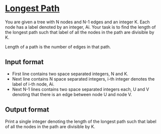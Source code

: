# [Longest Path][link]

You are given a tree with N nodes and N-1 edges and an integer K. Each node has a label denoted by an integer, Ai. Your task is to find the length of the longest path such that label of all the nodes in the path are divisible by K.

Length of a path is the number of edges in that path.

## Input format

- First line contains two space separated integers, N and K.
- Next line contains N space separated integers, i-th integer denotes the label of i-th node, Ai.
- Next N-1 lines contains two space separated integers each, U and V denoting that there is an edge between node U and node V.

## Output format

Print a single integer denoting the length of the longest path such that label of all the nodes in the path are divisible by K.

[link]: https://www.hackerearth.com/practice/algorithms/graphs/depth-first-search/practice-problems/algorithm/longest-path-fecb5ecc/
